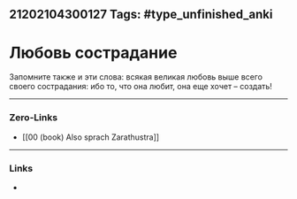 21202104300127
Tags: #type_unfinished_anki 
---
# Любовь  сострадание

Запомните также и эти слова: всякая великая любовь выше всего своего сострадания: ибо то, что она любит, она еще хочет – создать!

---
### Zero-Links
- [[00 (book) Also sprach Zarathustra]]
---
### Links
-